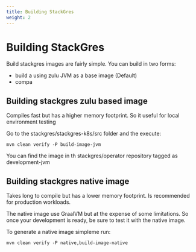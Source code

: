 ```yaml
---
title: Building StackGres
weight: 2
---
```


# Building StackGres
Build stackgres images are fairly simple. You can build in two forms:
 * build a using zulu JVM as a base image (Default)
 * compa

## Building stackgres zulu based image

Compiles fast but has a higher memory footprint. So it useful for local environment testing

Go to the stackgres/stackgres-k8s/src folder and the execute:

```
mvn clean verify -P build-image-jvm
```

You can find the image in th stackgres/operator repository tagged as development-jvm

## Building stackgres native image

Takes long to compile but has a lower memory footprint.  Is recommended for production workloads. 

The native image use GraalVM but at the expense of some limitations. So once your development is ready, be sure to test it with the native image. 

To generate a native image simpleme run:

```
mvn clean verify -P native,build-image-native
```


